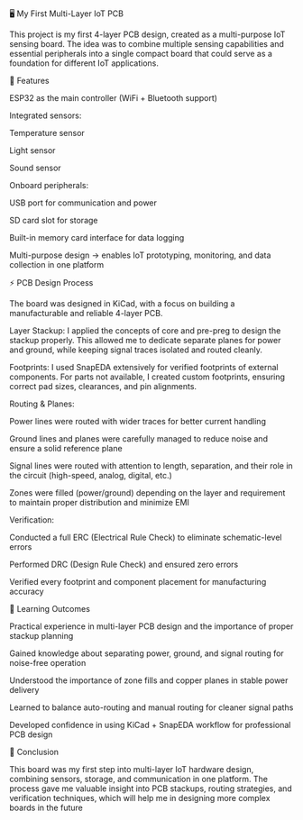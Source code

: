 🖥️ My First Multi-Layer IoT PCB

This project is my first 4-layer PCB design, created as a multi-purpose IoT sensing board. The idea was to combine multiple sensing capabilities and essential peripherals into a single compact board that could serve as a foundation for different IoT applications.

🔧 Features

ESP32 as the main controller (WiFi + Bluetooth support)

Integrated sensors:

Temperature sensor

Light sensor

Sound sensor

Onboard peripherals:

USB port for communication and power

SD card slot for storage

Built-in memory card interface for data logging

Multi-purpose design → enables IoT prototyping, monitoring, and data collection in one platform

⚡ PCB Design Process

The board was designed in KiCad, with a focus on building a manufacturable and reliable 4-layer PCB.

Layer Stackup:
I applied the concepts of core and pre-preg to design the stackup properly. This allowed me to dedicate separate planes for power and ground, while keeping signal traces isolated and routed cleanly.

Footprints:
I used SnapEDA extensively for verified footprints of external components. For parts not available, I created custom footprints, ensuring correct pad sizes, clearances, and pin alignments.

Routing & Planes:

Power lines were routed with wider traces for better current handling

Ground lines and planes were carefully managed to reduce noise and ensure a solid reference plane

Signal lines were routed with attention to length, separation, and their role in the circuit (high-speed, analog, digital, etc.)

Zones were filled (power/ground) depending on the layer and requirement to maintain proper distribution and minimize EMI

Verification:

Conducted a full ERC (Electrical Rule Check) to eliminate schematic-level errors

Performed DRC (Design Rule Check) and ensured zero errors

Verified every footprint and component placement for manufacturing accuracy

📐 Learning Outcomes

Practical experience in multi-layer PCB design and the importance of proper stackup planning

Gained knowledge about separating power, ground, and signal routing for noise-free operation

Understood the importance of zone fills and copper planes in stable power delivery

Learned to balance auto-routing and manual routing for cleaner signal paths

Developed confidence in using KiCad + SnapEDA workflow for professional PCB design

🚀 Conclusion

This board was my first step into multi-layer IoT hardware design, combining sensors, storage, and communication in one platform. The process gave me valuable insight into PCB stackups, routing strategies, and verification techniques, which will help me in designing more complex boards in the future

